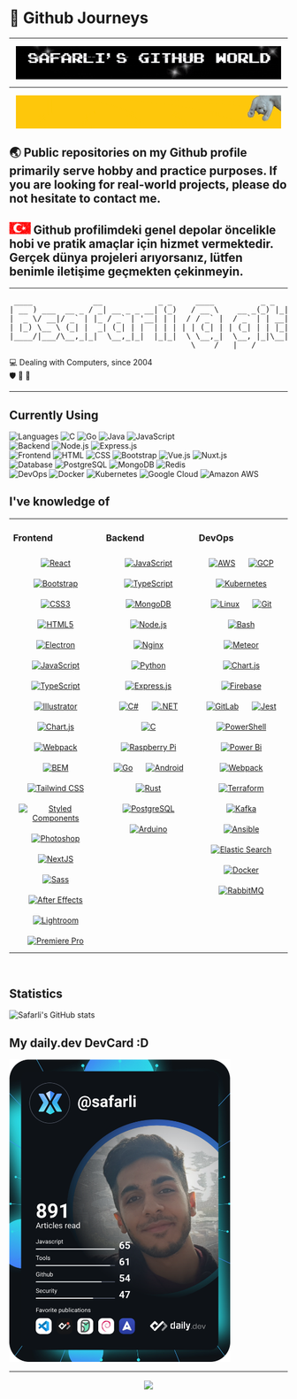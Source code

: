 # :boy: Github Journeys

---

<div align="center">
<img src="safarli.gif" align="center"/>
</div>

---

<div align="center">
<img src="safarlisghub.gif" align="center" style="" />
</div>

## :earth_asia: Public repositories on my Github profile primarily serve hobby and practice purposes. If you are looking for real-world projects, please do not hesitate to contact me.

## <img src="turkish_flag.gif" style="height: 22px"/> Github profilimdeki genel depolar öncelikle hobi ve pratik amaçlar için hizmet vermektedir. Gerçek dünya projeleri arıyorsanız, lütfen benimle iletişime geçmekten çekinmeyin.

---

<pre>
 ____             __            _ _     ____          _ _   _           _     
| __ ) ___  __ _ / _| __ _ _ __| (_)   / __ \    __ _(_) |_| |__  _   _| |__  
|  _ \/ __|/ _` | |_ / _` | '__| | |  / / _` |  / _` | | __| '_ \| | | | '_ \ 
| |_) \__ \ (_| |  _| (_| | |  | | | | | (_| | | (_| | | |_| | | | |_| | |_) |
|____/|___/\__,_|_|  \__,_|_|  |_|_|  \ \__,_|  \__, |_|\__|_| |_|\__,_|_.__/ 
                                       \____/   |___/                                                                      
</pre>

:computer: Dealing with Computers, since 2004  
:shield: :octopus: :dolphin:

---

## Currently Using

<div>
<img alt="Languages" src="https://img.shields.io/badge/-Languages-000000?style=for-the-badge&logo=Plex&logoColor=white">
<img src="https://img.shields.io/badge/C-39457E?style=for-the-badge&logo=c&logoColor=white" alt="C">
<img src="https://img.shields.io/badge/Go-00ADD8?style=for-the-badge&logo=go&logoColor=white" alt="Go">
<img src="https://img.shields.io/badge/Java-ED8B00?style=for-the-badge&logo=java&logoColor=white" alt="Java">
<img src="https://img.shields.io/badge/JavaScript-F7DF1E?style=for-the-badge&logo=javascript&logoColor=black" alt="JavaScript">
</div>

<div>
<img alt="Backend" src="https://img.shields.io/badge/-Backend-000000?style=for-the-badge&logo=Plex&logoColor=white">
<img src="https://img.shields.io/badge/Node.js-43853D?style=for-the-badge&logo=node.js&logoColor=white" alt="Node.js">
<img src="https://img.shields.io/badge/Express.js-404D59?style=for-the-badge&logo=express&logoColor=white" alt="Express.js">
</div>

<div>
<img alt="Frontend" src="https://img.shields.io/badge/-Frontend-000000?style=for-the-badge&logo=Plex&logoColor=white">
<img src="https://img.shields.io/badge/HTML-E34F26?style=for-the-badge&logo=html5&logoColor=white" alt="HTML">
<img src="https://img.shields.io/badge/CSS-1572B6?style=for-the-badge&logo=css3&logoColor=white" alt="CSS">
<img src="https://img.shields.io/badge/Bootstrap-563D7C?style=for-the-badge&logo=bootstrap&logoColor=white" alt="Bootstrap">
<img src="https://img.shields.io/badge/Vue.js-35495E?style=for-the-badge&logo=vue.js&logoColor=4FC08D" alt="Vue.js">
<img src="https://img.shields.io/badge/Nuxt.js-64B587?style=for-the-badge&logo=nuxt.js&logoColor=white" alt="Nuxt.js">
</div>

<div>
<img alt="Database" src="https://img.shields.io/badge/-Database-000000?style=for-the-badge&logo=Plex&logoColor=white">
<img src="https://img.shields.io/badge/PostgreSQL-316192?style=for-the-badge&logo=postgresql&logoColor=white" alt="PostgreSQL">
<img src="https://img.shields.io/badge/MongoDB-4EA94B?style=for-the-badge&logo=mongodb&logoColor=white" alt="MongoDB">
<img src="https://img.shields.io/badge/Redis-D82A20?style=for-the-badge&logo=redis&logoColor=white" alt="Redis">
</div>

<div>
<img alt="DevOps" src="https://img.shields.io/badge/-DevOps-000000?style=for-the-badge&logo=Plex&logoColor=white">
<img src="https://img.shields.io/badge/Docker-2496ED?style=for-the-badge&logo=docker&logoColor=white" alt="Docker">
<img src="https://img.shields.io/badge/Kubernetes-326DE6?style=for-the-badge&logo=kubernetes&logoColor=white" alt="Kubernetes">
<img src="https://img.shields.io/badge/Google_Cloud-4285F4?style=for-the-badge&logo=google-cloud&logoColor=white" alt="Google Cloud">
<img src="https://img.shields.io/badge/Amazon_AWS-232F3E?style=for-the-badge&logo=amazon-aws&logoColor=white" alt="Amazon AWS">
</div>

## I've knowledge of
<table><tr><td valign="top" width="33%">



### Frontend
<div align="center">  
<a href="https://reactjs.org/" target="_blank"><img style="margin: 10px" src="https://profilinator.rishav.dev/skills-assets/react-original-wordmark.svg" alt="React" height="50" /></a>  
<a href="https://getbootstrap.com/docs/3.4/javascript/" target="_blank"><img style="margin: 10px" src="https://profilinator.rishav.dev/skills-assets/bootstrap-plain.svg" alt="Bootstrap" height="50" /></a>  
<a href="https://www.w3schools.com/css/" target="_blank"><img style="margin: 10px" src="https://profilinator.rishav.dev/skills-assets/css3-original-wordmark.svg" alt="CSS3" height="50" /></a>  
<a href="https://en.wikipedia.org/wiki/HTML5" target="_blank"><img style="margin: 10px" src="https://profilinator.rishav.dev/skills-assets/html5-original-wordmark.svg" alt="HTML5" height="50" /></a>  
<a href="https://www.electronjs.org/" target="_blank"><img style="margin: 10px" src="https://profilinator.rishav.dev/skills-assets/electron-original.svg" alt="Electron" height="50" /></a>  
<a href="https://www.javascript.com/" target="_blank"><img style="margin: 10px" src="https://profilinator.rishav.dev/skills-assets/javascript-original.svg" alt="JavaScript" height="50" /></a>  
<a href="https://www.typescriptlang.org/" target="_blank"><img style="margin: 10px" src="https://profilinator.rishav.dev/skills-assets/typescript-original.svg" alt="TypeScript" height="50" /></a>  
<a href="https://www.adobe.com/in/products/illustrator.html" target="_blank"><img style="margin: 10px" src="https://profilinator.rishav.dev/skills-assets/adobe_illustrator-icon.svg" alt="Illustrator" height="50" /></a>  
<a href="https://www.chartjs.org/" target="_blank"><img style="margin: 10px" src="https://profilinator.rishav.dev/skills-assets/logo-title.svg" alt="Chart.js" height="50" /></a>  
<a href="https://webpack.js.org/" target="_blank"><img style="margin: 10px" src="https://profilinator.rishav.dev/skills-assets/webpack-original.svg" alt="Webpack" height="50" /></a>  
<a href="http://getbem.com/" target="_blank"><img style="margin: 10px" src="https://profilinator.rishav.dev/skills-assets/bem.svg" alt="BEM" height="50" /></a>  
<a href="https://www.tailwindcss.com/" target="_blank"><img style="margin: 10px" src="https://profilinator.rishav.dev/skills-assets/tailwindcss.svg" alt="Tailwind CSS" height="50" /></a>  
<a href="https://styled-components.com/" target="_blank"><img style="margin: 10px" src="https://profilinator.rishav.dev/skills-assets/styled-components.png" alt="Styled Components" height="50" /></a>  
<a href="https://www.adobe.com/in/products/photoshop.html" target="_blank"><img style="margin: 10px" src="https://profilinator.rishav.dev/skills-assets/photoshop-plain.svg" alt="Photoshop" height="50" /></a>  
<a href="https://nextjs.org/" target="_blank"><img style="margin: 10px" src="https://profilinator.rishav.dev/skills-assets/nextjs.png" alt="NextJS" height="50" /></a>  
<a href="https://sass-lang.com/" target="_blank"><img style="margin: 10px" src="https://profilinator.rishav.dev/skills-assets/sass-original.svg" alt="Sass" height="50" /></a>  
<a href="https://www.adobe.com/in/products/aftereffects.html" target="_blank"><img style="margin: 10px" src="https://profilinator.rishav.dev/skills-assets/aftereffects.png" alt="After Effects" height="50" /></a>  
<a href="https://www.adobe.com/products/photoshop-lightroom.html" target="_blank"><img style="margin: 10px" src="https://profilinator.rishav.dev/skills-assets/lightroom.png" alt="Lightroom" height="50" /></a>  
<a href="https://www.adobe.com/in/products/premiere.html" target="_blank"><img style="margin: 10px" src="https://profilinator.rishav.dev/skills-assets/adobepremierepro.png" alt="Premiere Pro" height="50" /></a>  
</div>

</td><td valign="top" width="33%">



### Backend  
<div align="center">  
<a href="https://www.javascript.com/" target="_blank"><img style="margin: 10px" src="https://profilinator.rishav.dev/skills-assets/javascript-original.svg" alt="JavaScript" height="50" /></a>  
<a href="https://www.typescriptlang.org/" target="_blank"><img style="margin: 10px" src="https://profilinator.rishav.dev/skills-assets/typescript-original.svg" alt="TypeScript" height="50" /></a>  
<a href="https://www.mongodb.com/" target="_blank"><img style="margin: 10px" src="https://profilinator.rishav.dev/skills-assets/mongodb-original-wordmark.svg" alt="MongoDB" height="50" /></a>  
<a href="https://nodejs.org/" target="_blank"><img style="margin: 10px" src="https://profilinator.rishav.dev/skills-assets/nodejs-original-wordmark.svg" alt="Node.js" height="50" /></a>  
<a href="https://www.nginx.com/" target="_blank"><img style="margin: 10px" src="https://profilinator.rishav.dev/skills-assets/nginx-original.svg" alt="Nginx" height="50" /></a>  
<a href="https://www.python.org/" target="_blank"><img style="margin: 10px" src="https://profilinator.rishav.dev/skills-assets/python-original.svg" alt="Python" height="50" /></a>  
<a href="https://expressjs.com/" target="_blank"><img style="margin: 10px" src="https://profilinator.rishav.dev/skills-assets/express-original-wordmark.svg" alt="Express.js" height="50" /></a>  
<a href="https://docs.microsoft.com/en-us/dotnet/csharp/" target="_blank"><img style="margin: 10px" src="https://profilinator.rishav.dev/skills-assets/csharp-original.svg" alt="C#" height="50" /></a>  
<a href="https://dotnet.microsoft.com/download/dotnet-framework" target="_blank"><img style="margin: 10px" src="https://profilinator.rishav.dev/skills-assets/dot-net-original-wordmark.svg" alt=".NET" height="50" /></a>  
<a href="https://www.cprogramming.com/" target="_blank"><img style="margin: 10px" src="https://profilinator.rishav.dev/skills-assets/c-original.svg" alt="C" height="50" /></a>  
<a href="https://www.raspberrypi.org/" target="_blank"><img style="margin: 10px" src="https://profilinator.rishav.dev/skills-assets/raspberrypi.png" alt="Raspberry Pi" height="50" /></a>  
<a href="https://go.dev/" target="_blank"><img style="margin: 10px" src="https://profilinator.rishav.dev/skills-assets/go-original.svg" alt="Go" height="50" /></a>  
<a href="https://www.android.com/intl/en_in/" target="_blank"><img style="margin: 10px" src="https://profilinator.rishav.dev/skills-assets/android-original-wordmark.svg" alt="Android" height="50" /></a>  
<a href="https://www.rust-lang.org/" target="_blank"><img style="margin: 10px" src="https://profilinator.rishav.dev/skills-assets/rust-plain.svg" alt="Rust" height="50" /></a>  
<a href="https://www.postgresql.org/" target="_blank"><img style="margin: 10px" src="https://profilinator.rishav.dev/skills-assets/postgresql-original-wordmark.svg" alt="PostgreSQL" height="50" /></a>  
<a href="https://www.arduino.cc/" target="_blank"><img style="margin: 10px" src="https://profilinator.rishav.dev/skills-assets/arduino.png" alt="Arduino" height="50" /></a>  
</div>

</td><td valign="top" width="33%">



### DevOps  
<div align="center">  
<a href="https://aws.amazon.com/" target="_blank"><img style="margin: 10px" src="https://profilinator.rishav.dev/skills-assets/amazonwebservices-original-wordmark.svg" alt="AWS" height="50" /></a>  
<a href="https://cloud.google.com/" target="_blank"><img style="margin: 10px" src="https://profilinator.rishav.dev/skills-assets/google_cloud-icon.svg" alt="GCP" height="50" /></a>  
<a href="https://kubernetes.io/" target="_blank"><img style="margin: 10px" src="https://profilinator.rishav.dev/skills-assets/kubernetes-icon.svg" alt="Kubernetes" height="50" /></a>  
<a href="https://www.linux.org/" target="_blank"><img style="margin: 10px" src="https://profilinator.rishav.dev/skills-assets/linux-original.svg" alt="Linux" height="50" /></a>  
<a href="https://github.com/" target="_blank"><img style="margin: 10px" src="https://profilinator.rishav.dev/skills-assets/git-scm-icon.svg" alt="Git" height="50" /></a>  
<a href="https://www.gnu.org/software/bash/" target="_blank"><img style="margin: 10px" src="https://profilinator.rishav.dev/skills-assets/gnu_bash-icon.svg" alt="Bash" height="50" /></a>  
<a href="https://www.meteor.com/" target="_blank"><img style="margin: 10px" src="https://profilinator.rishav.dev/skills-assets/meteor.svg" alt="Meteor" height="50" /></a>  
<a href="https://www.chartjs.org/" target="_blank"><img style="margin: 10px" src="https://profilinator.rishav.dev/skills-assets/logo-title.svg" alt="Chart.js" height="50" /></a>  
<a href="https://firebase.google.com/" target="_blank"><img style="margin: 10px" src="https://profilinator.rishav.dev/skills-assets/firebase.png" alt="Firebase" height="50" /></a>  
<a href="https://about.gitlab.com/" target="_blank"><img style="margin: 10px" src="https://profilinator.rishav.dev/skills-assets/gitlab.svg" alt="GitLab" height="50" /></a>  
<a href="https://www.jestjs.io/" target="_blank"><img style="margin: 10px" src="https://profilinator.rishav.dev/skills-assets/jest.svg" alt="Jest" height="50" /></a>  
<a href="https://docs.microsoft.com/en-us/powershell/" target="_blank"><img style="margin: 10px" src="https://profilinator.rishav.dev/skills-assets/powershell.png" alt="PowerShell" height="50" /></a>  
<a href="https://powerbi.microsoft.com/en-us/" target="_blank"><img style="margin: 10px" src="https://profilinator.rishav.dev/skills-assets/powerbi.png" alt="Power Bi" height="50" /></a>  
<a href="https://webpack.js.org/" target="_blank"><img style="margin: 10px" src="https://profilinator.rishav.dev/skills-assets/webpack-original.svg" alt="Webpack" height="50" /></a>  
<a href="https://www.terraform.io/" target="_blank"><img style="margin: 10px" src="https://profilinator.rishav.dev/skills-assets/terraformio-icon.svg" alt="Terraform" height="50" /></a>  
<a href="https://kafka.apache.org/" target="_blank"><img style="margin: 10px" src="https://profilinator.rishav.dev/skills-assets/apache_kafka-icon.svg" alt="Kafka" height="50" /></a>  
<a href="https://www.ansible.com/" target="_blank"><img style="margin: 10px" src="https://profilinator.rishav.dev/skills-assets/ansible.png" alt="Ansible" height="50" /></a>  
<a href="https://www.elastic.co/" target="_blank"><img style="margin: 10px" src="https://profilinator.rishav.dev/skills-assets/elasticsearch.png" alt="Elastic Search" height="50" /></a>  
<a href="https://www.docker.com/" target="_blank"><img style="margin: 10px" src="https://profilinator.rishav.dev/skills-assets/docker-original-wordmark.svg" alt="Docker" height="50" /></a>  
<a href="https://www.rabbitmq.com/" target="_blank"><img style="margin: 10px" src="https://profilinator.rishav.dev/skills-assets/rabbitmq-icon.svg" alt="RabbitMQ" height="50" /></a>  
</div>

</td></tr></table>  

<br/>  

## Statistics
![Safarli's GitHub stats](https://github-readme-stats.vercel.app/api?username=safarli&show_icons=true&theme=cobalt)
## My daily.dev DevCard :D
<a href="https://app.daily.dev/safarli"><img src="./devcard.svg" width="400" alt="Bendali Safarli's Dev Card"/></a>

---

<div align="center">
<img src="https://komarev.com/ghpvc/?username=safarli&&style=flat-square" align="center" />
</div>




